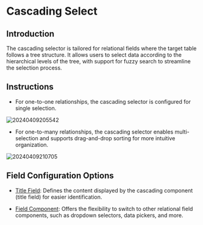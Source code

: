 # Cascading Select

## Introduction

The cascading selector is tailored for relational fields where the target table follows a tree structure. It allows users to select data according to the hierarchical levels of the tree, with support for fuzzy search to streamline the selection process.

## Instructions

- For one-to-one relationships, the cascading selector is configured for single selection.

![20240409205542](https://static-docs.nocobase.com/20240409205542.png)

- For one-to-many relationships, the cascading selector enables multi-selection and supports drag-and-drop sorting for more intuitive organization.

![20240409210705](https://static-docs.nocobase.com/20240409210705.png)

## Field Configuration Options

- [Title Field](/handbook/ui/fields/field-settings/title-field): Defines the content displayed by the cascading component (title field) for easier identification.

- [Field Component](/handbook/ui/fields/association-field): Offers the flexibility to switch to other relational field components, such as dropdown selectors, data pickers, and more.
